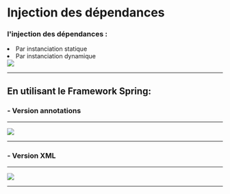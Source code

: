 <h1>Injection des dépendances</h1>
<h3>l'injection des dépendances :</h3>
<li>Par instanciation statique</li>
<li>Par instanciation dynamique</li>


<img src="PresentationV1.PNG">
<hr/>


<h2>En utilisant le Framework Spring: </h2>

<h3>- Version annotations</h3>
<hr/>
<img src="PresentationVAnnotation.PNG">
<hr/>


<h3>- Version XML</h3>
<hr/>
<img src="PresentationSpringXML.PNG">
<hr/>